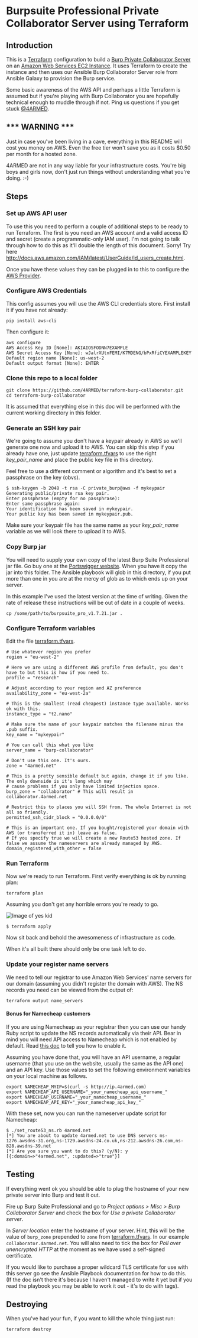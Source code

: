 # Burpsuite Professional Private Collaborator Server using Terraform

## Introduction

This is a [Terraform](https://terraform.io/) configuration to build a [Burp Private Collaborator Server](https://portswigger.net/burp/help/collaborator_deploying.html) on an [Amazon Web Services EC2 Instance](https://aws.amazon.com/). It uses Terraform to create the instance and then uses our Ansible Burp Collaborator Server role from Ansible Galaxy to provision the Burp service.

Some basic awareness of the AWS API and perhaps a little Terraform is assumed but if you're playing with Burp Collaborator you are hopefully technical enough to muddle through if not. Ping us questions if you get stuck [@4ARMED](https://twitter.com/4armed).

## *** WARNING ***

Just in case you've been living in a cave, everything in this README will cost you money on AWS. Even the free tier won't save you as it costs $0.50 per month for a hosted zone.

4ARMED are not in any way liable for your infrastructure costs. You're big boys and girls now, don't just run things without understanding what you're doing. :-)


## Steps

### Set up AWS API user

To use this you need to perform a couple of additional steps to be ready to run Terraform. The first is you need an AWS account and a valid access ID and secret (create a programmatic-only IAM user). I'm not going to talk through how to do this as it'll double the length of this document. Sorry! Try here http://docs.aws.amazon.com/IAM/latest/UserGuide/id_users_create.html.

Once you have these values they can be plugged in to this to configure the [AWS Provider](https://www.terraform.io/docs/providers/aws/).

### Configure AWS Credentials

This config assumes you will use the AWS CLI credentials store. First install it if you have not already:

`pip install aws-cli`

Then configure it:

```
aws configure
AWS Access Key ID [None]: AKIAIOSFODNN7EXAMPLE
AWS Secret Access Key [None]: wJalrXUtnFEMI/K7MDENG/bPxRfiCYEXAMPLEKEY
Default region name [None]: us-west-2
Default output format [None]: ENTER
```

### Clone this repo to a local folder

```
git clone https://github.com/4ARMED/terraform-burp-collaborator.git
cd terraform-burp-collaborator
```

It is assumed that everything else in this doc will be performed with the current working directory in this folder.

### Generate an SSH key pair

We're going to assume you don't have a keypair already in AWS so we'll generate one now and upload it to AWS. You can skip this step if you already have one, just update [terraform.tfvars](terraform.tfvars) to use the right _key_pair_name_ and place the public key file in this directory.

Feel free to use a different comment or algorithm and it's best to set a passphrase on the key (obvs).

```
$ ssh-keygen -b 2048 -t rsa -C private_burp@aws -f mykeypair
Generating public/private rsa key pair.
Enter passphrase (empty for no passphrase):
Enter same passphrase again:
Your identification has been saved in mykeypair.
Your public key has been saved in mykeypair.pub.
```

Make sure your keypair file has the same name as your _key_pair_name_ variable as we will look there to upload it to AWS.

### Copy Burp jar

You will need to supply your own copy of the latest Burp Suite Professional jar file. Go buy one at the [Portswigger website](https://portswigger.net/burp/). When you have it copy the jar into this folder. The Ansible playbook will glob in this directory, if you put more than one in you are at the mercy of glob as to which ends up on your server.

In this example I've used the latest version at the time of writing. Given the rate of release these instructions will be out of date in a couple of weeks.

`cp /some/path/to/burpsuite_pro_v1.7.21.jar .`

### Configure Terraform variables

Edit the file [terraform.tfvars](terraform.tfvars).

```
# Use whatever region you prefer
region = "eu-west-2"

# Here we are using a different AWS profile from default, you don't have to but this is how if you need to.
profile = "research"

# Adjust according to your region and AZ preference
availability_zone = "eu-west-2a"

# This is the smallest (read cheapest) instance type available. Works ok with this.
instance_type = "t2.nano"

# Make sure the name of your keypair matches the filename minus the .pub suffix.
key_name = "mykeypair"

# You can call this what you like
server_name = "burp-collaborator"

# Don't use this one. It's ours.
zone = "4armed.net"

# This is a pretty sensible default but again, change it if you like. The only downside is it's long which may
# cause problems if you only have limited injection space.
burp_zone = "collaborator" # This will result in collaborator.4armed.net

# Restrict this to places you will SSH from. The whole Internet is not all so friendly.
permitted_ssh_cidr_block = "0.0.0.0/0"

# This is an important one. If you bought/registered your domain with AWS (or transferred it in) leave as false.
# If you specify true we will create a new Route53 hosted zone. If false we assume the nameservers are already managed by AWS.
domain_registered_with_other = false
```

### Run Terraform

Now we're ready to run Terraform. First verify everything is ok by running plan:

`terraform plan`

Assuming you don't get any horrible errors you're ready to go.

![Image of yes kid](http://s2.quickmeme.com/img/ca/caeca14caf425c6de80bd94f29f63f0a1c5197fecabd50b1b1d916a79d9b8685.jpg)

`$ terraform apply`

Now sit back and behold the awesomeness of infrastructure as code.

When it's all built there should only be one task left to do.

### Update your register name servers

We need to tell our registrar to use Amazon Web Services' name servers for our domain (assuming you didn't register the domain with AWS). The NS records you need can be viewed from the output of:

`terraform output name_servers`

#### Bonus for Namecheap customers

If you are using Namecheap as your registrar then you can use our handy Ruby script to update the NS records automatically via their API. Bear in mind you will need API access to Namecheap which is not enabled by default. Read [this doc](https://www.namecheap.com/support/api/intro.aspx) to tell you how to enable it.

Assuming you have done that, you will have an API username, a regular username (that you use on the website, usually the same as the API one) and an API key. Use those values to set the following environment variables on your local machine as follows.

```
export NAMECHEAP_MYIP=$(curl -s http://ip.4armed.com)
export NAMECHEAP_API_USERNAME="_your_namecheap_api_username_"
export NAMECHEAP_USERNAME="_your_namecheap_username_"
export NAMECHEAP_API_KEY="_your_namecheap_api_key_"
```

With these set, now you can run the nameserver update script for Namecheap:

```
$ ./set_route53_ns.rb 4armed.net
[*] You are about to update 4armed.net to use DNS servers ns-1276.awsdns-31.org,ns-1729.awsdns-24.co.uk,ns-212.awsdns-26.com,ns-828.awsdns-39.net
[*] Are you sure you want to do this? (y/N): y
[{:domain=>"4armed.net", :updated=>"true"}]
```

## Testing

If everything went ok you should be able to plug the hostname of your new private server into Burp and test it out.

Fire up Burp Suite Professional and go to _Project options > Misc > Burp Collaborator Server_ and check the box for _Use a private Collaborator server_.

In _Server location_ enter the hostname of your server. Hint, this will be the value of `burp_zone` prepended to `zone` from [terraform.tfvars](terraform.tfvars). In our example `collaborator.4armed.net`. You will also need to tick the box for _Poll over unencrypted HTTP_ at the moment as we have used a self-signed certificate.

If you would like to purchase a proper wildcard TLS certificate for use with this server go see the Ansible Playbook documentation for how to do this. (If the doc isn't there it's because I haven't managed to write it yet but if you read the playbook you may be able to work it out - it's to do with tags).

## Destroying

When you've had your fun, if you want to kill the whole thing just run:

`terraform destroy`

